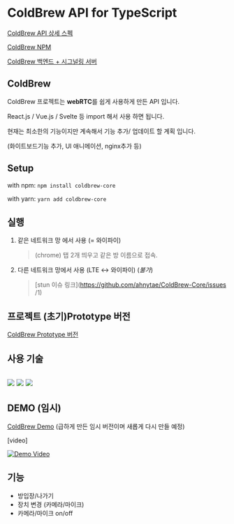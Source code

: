 # ColdBrew API for TypeScript

[ColdBrew API 상세 스펙](https://www.notion.so/as333/ColdBrew-Core-Api-40112f1562ee488fbfa89c624e2a8519)

[ColdBrew NPM](https://www.npmjs.com/package/coldbrew-core)

[ColdBrew 백엔드 + 시그널링 서버](https://github.com/ahnytae/ColdBrew-BE)



## ColdBrew

ColdBrew 프로젝트는 <b>webRTC</b>를 쉽게 사용하게 만든 API 입니다.

React.js / Vue.js / Svelte 등 import 해서 사용 하면 됩니다.

현재는 최소한의 기능이지만 계속해서 기능 추가/ 업데이트 할 계획 입니다.

(화이트보드기능 추가, UI 애니메이션, nginx추가 등)



## Setup

with npm: `npm install coldbrew-core`

with yarn: `yarn add coldbrew-core`



## 실행

1. 같은 네트워크 망 에서 사용 (= 와이파이)

   > (chrome) 탭 2개 띄우고 같은 방 이름으로 접속. 

   

2. 다른 네트워크 망에서 사용 (LTE <-> 와이파이) (*불가*)

   > [stun 이슈 링크](https://github.com/ahnytae/ColdBrew-Core/issues /1)



## 프로젝트 (초기)Prototype 버전

[ColdBrew Prototype 버전](https://github.com/ahnytae/ColdBrew-Core_old)



## 사용 기술

## <img src="https://flat.badgen.net/badge/-/TypeScript?icon=typescript&label&labelColor=blue&color=555555"> <img src="https://img.shields.io/badge/node-16.13.0-339933?logo=node.js">  <img src="https://img.shields.io/badge/Socket.io-4.3.2-010101?logo=Socket.io">



## DEMO (임시)

[ColdBrew Demo](https://coldbrew-demo.herokuapp.com) (급하게 만든 임시 버전이며 새롭게 다시 만들 예정)



[video]

[![Demo Video](https://i9.ytimg.com/vi/g4fElaWmBhk/mqdefault.jpg?sqp=CPjj9I4G&rs=AOn4CLBpI-3GCJp6vYx0NUfyy_CxDLYoMw)](https://youtu.be/g4fElaWmBhk) 



## 기능

- 방입장/나가기 
- 장치 변경 (카메라/마이크)
- 카메라/마이크 on/off
